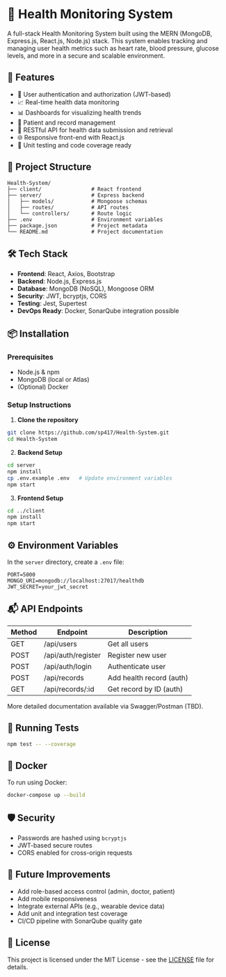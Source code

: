 # 🏥 Health Monitoring System

A full-stack Health Monitoring System built using the MERN (MongoDB, Express.js, React.js, Node.js) stack. This system enables tracking and managing user health metrics such as heart rate, blood pressure, glucose levels, and more in a secure and scalable environment.

## 🚀 Features

- 🔐 User authentication and authorization (JWT-based)
- 📈 Real-time health data monitoring
- 📊 Dashboards for visualizing health trends
- 🧾 Patient and record management
- 📡 RESTful API for health data submission and retrieval
- 🌐 Responsive front-end with React.js
- 🧪 Unit testing and code coverage ready

## 📁 Project Structure

```
Health-System/
├── client/                # React frontend
├── server/                # Express backend
│   ├── models/            # Mongoose schemas
│   ├── routes/            # API routes
│   └── controllers/       # Route logic
├── .env                   # Environment variables
├── package.json           # Project metadata
└── README.md              # Project documentation
```

## 🛠️ Tech Stack

- **Frontend**: React, Axios, Bootstrap
- **Backend**: Node.js, Express.js
- **Database**: MongoDB (NoSQL), Mongoose ORM
- **Security**: JWT, bcryptjs, CORS
- **Testing**: Jest, Supertest
- **DevOps Ready**: Docker, SonarQube integration possible

## 📦 Installation

### Prerequisites
- Node.js & npm
- MongoDB (local or Atlas)
- (Optional) Docker

### Setup Instructions

1. **Clone the repository**
```bash
git clone https://github.com/sp417/Health-System.git
cd Health-System
```

2. **Backend Setup**
```bash
cd server
npm install
cp .env.example .env   # Update environment variables
npm start
```

3. **Frontend Setup**
```bash
cd ../client
npm install
npm start
```

## ⚙️ Environment Variables

In the `server` directory, create a `.env` file:
```env
PORT=5000
MONGO_URI=mongodb://localhost:27017/healthdb
JWT_SECRET=your_jwt_secret
```

## 📬 API Endpoints

| Method | Endpoint             | Description                  |
|--------|----------------------|------------------------------|
| GET    | /api/users           | Get all users                |
| POST   | /api/auth/register   | Register new user            |
| POST   | /api/auth/login      | Authenticate user            |
| POST   | /api/records         | Add health record (auth)     |
| GET    | /api/records/:id     | Get record by ID (auth)      |

More detailed documentation available via Swagger/Postman (TBD).

## 🧪 Running Tests

```bash
npm test -- --coverage
```

## 🐳 Docker

To run using Docker:
```bash
docker-compose up --build
```

## 🛡️ Security

- Passwords are hashed using `bcryptjs`
- JWT-based secure routes
- CORS enabled for cross-origin requests

## 📌 Future Improvements

- Add role-based access control (admin, doctor, patient)
- Add mobile responsiveness
- Integrate external APIs (e.g., wearable device data)
- Add unit and integration test coverage
- CI/CD pipeline with SonarQube quality gate

## 📄 License

This project is licensed under the MIT License - see the [LICENSE](LICENSE) file for details.
